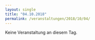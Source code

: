 ```yaml
---
layout: single
title: "04.10.2018"
permalink: /veranstaltungen/2018/10/04/
---
```


Keine Veranstaltung an diesem Tag.

